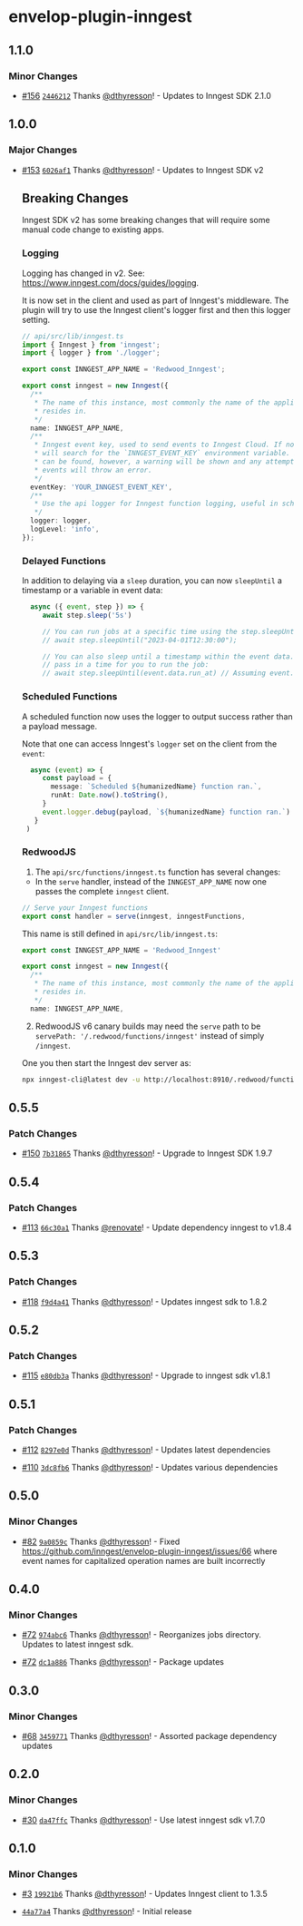 # envelop-plugin-inngest

## 1.1.0

### Minor Changes

- [#156](https://github.com/inngest/envelop-plugin-inngest/pull/156)
  [`2446212`](https://github.com/inngest/envelop-plugin-inngest/commit/2446212f46c27cb676e2071679f5759b78993da6)
  Thanks [@dthyresson](https://github.com/dthyresson)! - Updates to Inngest SDK 2.1.0

## 1.0.0

### Major Changes

- [#153](https://github.com/inngest/envelop-plugin-inngest/pull/153)
  [`6026af1`](https://github.com/inngest/envelop-plugin-inngest/commit/6026af16647d5d7daf71027521e40ebeea3876e7)
  Thanks [@dthyresson](https://github.com/dthyresson)! - Updates to Inngest SDK v2

  ## Breaking Changes

  Inngest SDK v2 has some breaking changes that will require some manual code change to existing
  apps.

  ### Logging

  Logging has changed in v2. See: https://www.inngest.com/docs/guides/logging.

  It is now set in the client and used as part of Inngest's middleware. The plugin will try to use
  the Inngest client's logger first and then this logger setting.

  ```ts
  // api/src/lib/inngest.ts
  import { Inngest } from 'inngest';
  import { logger } from './logger';

  export const INNGEST_APP_NAME = 'Redwood_Inngest';

  export const inngest = new Inngest({
    /**
     * The name of this instance, most commonly the name of the application it
     * resides in.
     */
    name: INNGEST_APP_NAME,
    /**
     * Inngest event key, used to send events to Inngest Cloud. If not provided,
     * will search for the `INNGEST_EVENT_KEY` environment variable. If neither
     * can be found, however, a warning will be shown and any attempts to send
     * events will throw an error.
     */
    eventKey: 'YOUR_INNGEST_EVENT_KEY',
    /**
     * Use the api logger for Inngest function logging, useful in scheduled functions
     */
    logger: logger,
    logLevel: 'info',
  });
  ```

  ### Delayed Functions

  In addition to delaying via a `sleep` duration, you can now `sleepUntil` a timestamp or a variable
  in event data:

  ```ts
    async ({ event, step }) => {
       await step.sleep('5s')

       // You can run jobs at a specific time using the step.sleepUntil() utility:
       // await step.sleepUntil("2023-04-01T12:30:00");

       // You can also sleep until a timestamp within the event data.  This lets you
       // pass in a time for you to run the job:
       // await step.sleepUntil(event.data.run_at) // Assuming event.data.run_at is a timestamp.
  ```

  ### Scheduled Functions

  A scheduled function now uses the logger to output success rather than a payload message.

  Note that one can access Inngest's `logger` set on the client from the `event`:

  ```ts
    async (event) => {
       const payload = {
         message: `Scheduled ${humanizedName} function ran.`,
         runAt: Date.now().toString(),
       }
       event.logger.debug(payload, `${humanizedName} function ran.`)
     }
   )
  ```

  ### RedwoodJS

  1. The `api/src/functions/inngest.ts` function has several changes:

  - In the `serve` handler, instead of the `INNGEST_APP_NAME` now one passes the complete `inngest`
    client.

  ```ts
  // Serve your Inngest functions
  export const handler = serve(inngest, inngestFunctions,
  ```

  This name is still defined in `api/src/lib/inngest.ts`:

  ```ts
  export const INNGEST_APP_NAME = 'Redwood_Inngest'

  export const inngest = new Inngest({
    /**
     * The name of this instance, most commonly the name of the application it
     * resides in.
     */
    name: INNGEST_APP_NAME,
  ```

  2. RedwoodJS v6 canary builds may need the `serve` path to be
     `servePath: '/.redwood/functions/inngest'` instead of simply `/inngest`.

  One you then start the Inngest dev server as:

  ```bash
  npx inngest-cli@latest dev -u http://localhost:8910/.redwood/functions/inngest
  ```

## 0.5.5

### Patch Changes

- [#150](https://github.com/inngest/envelop-plugin-inngest/pull/150)
  [`7b31865`](https://github.com/inngest/envelop-plugin-inngest/commit/7b318654bc84646d46387085bd1aa8b42ffb1540)
  Thanks [@dthyresson](https://github.com/dthyresson)! - Upgrade to Inngest SDK 1.9.7

## 0.5.4

### Patch Changes

- [#113](https://github.com/inngest/envelop-plugin-inngest/pull/113)
  [`66c30a1`](https://github.com/inngest/envelop-plugin-inngest/commit/66c30a12ea705fc3aea4bdc28b710566e1cb8481)
  Thanks [@renovate](https://github.com/apps/renovate)! - Update dependency inngest to v1.8.4

## 0.5.3

### Patch Changes

- [#118](https://github.com/inngest/envelop-plugin-inngest/pull/118)
  [`f9d4a41`](https://github.com/inngest/envelop-plugin-inngest/commit/f9d4a41cff4a3d5db2325d39622072af86f62cca)
  Thanks [@dthyresson](https://github.com/dthyresson)! - Updates inngest sdk to 1.8.2

## 0.5.2

### Patch Changes

- [#115](https://github.com/inngest/envelop-plugin-inngest/pull/115)
  [`e80db3a`](https://github.com/inngest/envelop-plugin-inngest/commit/e80db3a089be3b03f36b871c7d66d1baa6c8bc81)
  Thanks [@dthyresson](https://github.com/dthyresson)! - Upgrade to inngest sdk v1.8.1

## 0.5.1

### Patch Changes

- [#112](https://github.com/inngest/envelop-plugin-inngest/pull/112)
  [`8297e0d`](https://github.com/inngest/envelop-plugin-inngest/commit/8297e0dc22d8a54a75445f20101425a7b2b9b0c1)
  Thanks [@dthyresson](https://github.com/dthyresson)! - Updates latest dependencies

- [#110](https://github.com/inngest/envelop-plugin-inngest/pull/110)
  [`3dc8fb6`](https://github.com/inngest/envelop-plugin-inngest/commit/3dc8fb68156cfd5360acd101984d44c9411f5b5f)
  Thanks [@dthyresson](https://github.com/dthyresson)! - Updates various dependencies

## 0.5.0

### Minor Changes

- [#82](https://github.com/inngest/envelop-plugin-inngest/pull/82)
  [`9a0859c`](https://github.com/inngest/envelop-plugin-inngest/commit/9a0859c2b142fbeace9d7c3532fb83551986f42d)
  Thanks [@dthyresson](https://github.com/dthyresson)! - Fixed
  https://github.com/inngest/envelop-plugin-inngest/issues/66 where event names for capitalized
  operation names are built incorrectly

## 0.4.0

### Minor Changes

- [#72](https://github.com/inngest/envelop-plugin-inngest/pull/72)
  [`974abc6`](https://github.com/inngest/envelop-plugin-inngest/commit/974abc6c46cba7111cff5d0ee0996dd60a78ea71)
  Thanks [@dthyresson](https://github.com/dthyresson)! - Reorganizes jobs directory. Updates to
  latest inngest sdk.

- [#72](https://github.com/inngest/envelop-plugin-inngest/pull/72)
  [`dc1a886`](https://github.com/inngest/envelop-plugin-inngest/commit/dc1a886e5d9ba1bd885f3480a925d3273e7c62dd)
  Thanks [@dthyresson](https://github.com/dthyresson)! - Package updates

## 0.3.0

### Minor Changes

- [#68](https://github.com/inngest/envelop-plugin-inngest/pull/68)
  [`3459771`](https://github.com/inngest/envelop-plugin-inngest/commit/3459771312730af29422e9ce6792f629f76efc53)
  Thanks [@dthyresson](https://github.com/dthyresson)! - Assorted package dependency updates

## 0.2.0

### Minor Changes

- [#30](https://github.com/inngest/envelop-plugin-inngest/pull/30)
  [`da47ffc`](https://github.com/inngest/envelop-plugin-inngest/commit/da47ffc03fd4d3158acfd6e9466a629ebb0787ef)
  Thanks [@dthyresson](https://github.com/dthyresson)! - Use latest inngest sdk v1.7.0

## 0.1.0

### Minor Changes

- [#3](https://github.com/inngest/envelop-plugin-inngest/pull/3)
  [`19921b6`](https://github.com/inngest/envelop-plugin-inngest/commit/19921b628b048c4273f98dba74b49c79f65f9e1a)
  Thanks [@dthyresson](https://github.com/dthyresson)! - Updates Inngest client to 1.3.5

- [`44a77a4`](https://github.com/inngest/envelop-plugin-inngest/commit/44a77a4fd5a904736d039542c6df87950e6c1c90)
  Thanks [@dthyresson](https://github.com/dthyresson)! - Initial release
